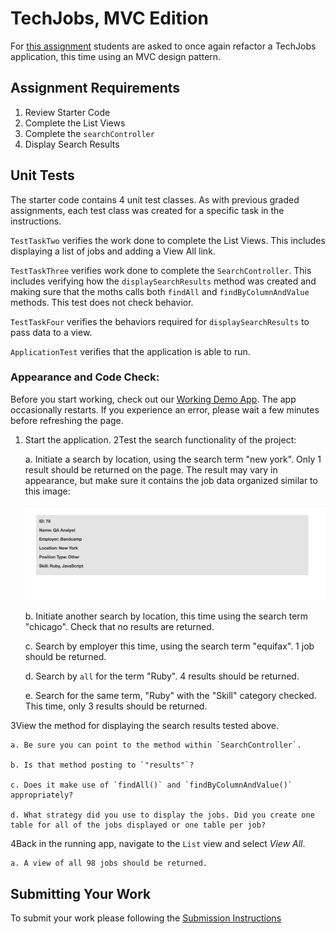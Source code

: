 # TechJobs, MVC Edition

For [this assignment](https://education.launchcode.org/java-web-development/assignments/tech-jobs-mvc.html) students are asked to once again refactor a TechJobs application, this time using an MVC 
design pattern.

## Assignment Requirements

1. Review Starter Code
2. Complete the List Views
3. Complete the `searchController`
4. Display Search Results

## Unit Tests

The starter code contains 4 unit test classes.  As with previous graded assignments, each test class was created for a specific task in the instructions.

`TestTaskTwo` verifies the work done to complete the List Views.  This includes displaying a list of jobs and adding a View All link.

`TestTaskThree` verifies work done to complete the `SearchController`.  This includes verifying how the `displaySearchResults` method was created and making sure that the moths calls both `findAll` and `findByColumnAndValue` methods.  This test does not check behavior.

`TestTaskFour` verifies the behaviors required for `displaySearchResults` to pass data to a view.  

`ApplicationTest` verifies that the application is able to run.
 
### Appearance and Code Check:
 
Before you start working, check out our [Working Demo App](https://java-techjobs-mvc.launchcodetechnicaltraining.org/).
The app occasionally restarts. If you experience an error, please wait a few minutes before refreshing the page.
 
1. Start the application.
2Test the search functionality of the project:

    a. Initiate a search by location, using the search term "new york". Only 1 result should be returned on the page. The result may vary in appearance, but make sure it contains the job data organized similar to this image:

    ![Search result](searchByLocation.png "Search Result Sample")  

    b. Initiate another search by location, this time using the search term "chicago". Check that no results are returned.

    c. Search by employer this time, using the search term "equifax". 1 job should be returned.
    
    d. Search by `all` for the term "Ruby". 4 results should be returned.
    
    e. Search for the same term, "Ruby" with the "Skill" category checked. This time, only 3 results should be returned.

3View the method for displaying the search results tested above.

    a. Be sure you can point to the method within `SearchController`.
    
    b. Is that method posting to `"results"`?
    
    c. Does it make use of `findAll()` and `findByColumnAndValue()` appropriately?
    
    d. What strategy did you use to display the jobs. Did you create one table for all of the jobs displayed or one table per job?
 
4Back in the running app, navigate to the ``List`` view and select *View All*.

    a. A view of all 98 jobs should be returned.

## Submitting Your Work

To submit your work please following the [Submission Instructions](https://education.launchcode.org/java-web-development/assignments/hello-world.html#submitting-your-work)

